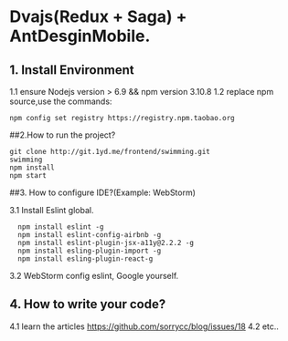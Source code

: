 # Dvajs(Redux + Saga) + AntDesginMobile.
## 1. Install Environment
1.1 ensure Nodejs version > 6.9 && npm version 3.10.8
1.2 replace npm source,use the commands:
  ```
  npm config set registry https://registry.npm.taobao.org
  ```

##2.How to run the project?

```
git clone http://git.1yd.me/frontend/swimming.git
swimming
npm install
npm start 
```

##3. How to configure IDE?(Example: WebStorm)

3.1 Install Eslint global.
```
  npm install eslint -g 
  npm install eslint-config-airbnb -g 
  npm install eslint-plugin-jsx-a11y@2.2.2 -g 
  npm install esling-plugin-import -g 
  npm install esling-plugin-react-g
```
3.2 WebStorm config eslint, Google yourself.

## 4. How to write your code?
4.1 learn the articles https://github.com/sorrycc/blog/issues/18
4.2 etc..
